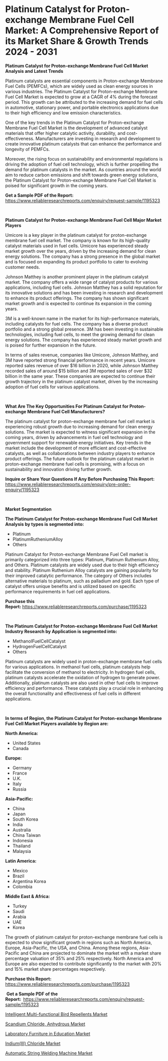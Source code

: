 <p><h1>Platinum Catalyst for Proton-exchange Membrane Fuel Cell Market: A Comprehensive Report of its Market Share & Growth Trends 2024 - 2031</h1></p><p><strong>Platinum Catalyst for Proton-exchange Membrane Fuel Cell Market Analysis and Latest Trends</strong></p>
<p><p>Platinum catalysts are essential components in Proton-exchange Membrane Fuel Cells (PEMFCs), which are widely used as clean energy sources in various industries. The Platinum Catalyst for Proton-exchange Membrane Fuel Cell Market is expected to grow at a CAGR of 4% during the forecast period. This growth can be attributed to the increasing demand for fuel cells in automotive, stationary power, and portable electronics applications due to their high efficiency and low emission characteristics.</p><p>One of the key trends in the Platinum Catalyst for Proton-exchange Membrane Fuel Cell Market is the development of advanced catalyst materials that offer higher catalytic activity, durability, and cost-effectiveness. Manufacturers are investing in research and development to create innovative platinum catalysts that can enhance the performance and longevity of PEMFCs.</p><p>Moreover, the rising focus on sustainability and environmental regulations is driving the adoption of fuel cell technology, which is further propelling the demand for platinum catalysts in the market. As countries around the world aim to reduce carbon emissions and shift towards green energy solutions, the Platinum Catalyst for Proton-exchange Membrane Fuel Cell Market is poised for significant growth in the coming years.</p></p>
<p><strong>Get a Sample PDF of the Report:&nbsp;</strong> <a href="https://www.reliableresearchreports.com/enquiry/request-sample/1195323">https://www.reliableresearchreports.com/enquiry/request-sample/1195323</a></p>
<p>&nbsp;</p>
<p><strong>Platinum Catalyst for Proton-exchange Membrane Fuel Cell Major Market Players</strong></p>
<p><p>Umicore is a key player in the platinum catalyst for proton-exchange membrane fuel cell market. The company is known for its high-quality catalyst materials used in fuel cells. Umicore has experienced steady market growth over the years, driven by the increasing demand for clean energy solutions. The company has a strong presence in the global market and is focused on expanding its product portfolio to cater to evolving customer needs.</p><p>Johnson Matthey is another prominent player in the platinum catalyst market. The company offers a wide range of catalyst products for various applications, including fuel cells. Johnson Matthey has a solid reputation for its innovative solutions and has been investing in research and development to enhance its product offerings. The company has shown significant market growth and is expected to continue its expansion in the coming years.</p><p>3M is a well-known name in the market for its high-performance materials, including catalysts for fuel cells. The company has a diverse product portfolio and a strong global presence. 3M has been investing in sustainable technologies, including fuel cells, to meet the growing demand for clean energy solutions. The company has experienced steady market growth and is poised for further expansion in the future.</p><p>In terms of sales revenue, companies like Umicore, Johnson Matthey, and 3M have reported strong financial performance in recent years. Umicore reported sales revenue of over $16 billion in 2020, while Johnson Matthey recorded sales of around $15 billion and 3M reported sales of over $32 billion in the same year. These companies are expected to continue their growth trajectory in the platinum catalyst market, driven by the increasing adoption of fuel cells for various applications.</p></p>
<p>&nbsp;</p>
<p><strong>What Are The Key Opportunities For Platinum Catalyst for Proton-exchange Membrane Fuel Cell Manufacturers?</strong></p>
<p><p>The platinum catalyst for proton-exchange membrane fuel cell market is experiencing robust growth due to increasing demand for clean energy solutions. The market is expected to witness significant expansion in the coming years, driven by advancements in fuel cell technology and government support for renewable energy initiatives. Key trends in the market include the development of more efficient and cost-effective catalysts, as well as collaborations between industry players to enhance product offerings. The future outlook for the platinum catalyst market in proton-exchange membrane fuel cells is promising, with a focus on sustainability and innovation driving further growth.</p></p>
<p><strong>Inquire or Share Your Questions If Any Before Purchasing This Report:</strong> <a href="https://www.reliableresearchreports.com/enquiry/pre-order-enquiry/1195323">https://www.reliableresearchreports.com/enquiry/pre-order-enquiry/1195323</a></p>
<p>&nbsp;</p>
<p><strong>Market Segmentation</strong></p>
<p><strong>The Platinum Catalyst for Proton-exchange Membrane Fuel Cell Market Analysis by types is segmented into:</strong></p>
<p><ul><li>Platinum</li><li>PlatinumRutheniumAlloy</li><li>Others</li></ul></p>
<p><p>Platinum Catalyst for Proton-exchange Membrane Fuel Cell market is primarily categorized into three types: Platinum, Platinum Ruthenium Alloy, and Others. Platinum catalysts are widely used due to their high efficiency and stability. Platinum Ruthenium Alloy catalysts are gaining popularity for their improved catalytic performance. The category of Others includes alternative materials to platinum, such as palladium and gold. Each type of catalyst offers unique benefits and is utilized based on specific performance requirements in fuel cell applications.</p></p>
<p><strong>Purchase this Report:&nbsp;</strong><a href="https://www.reliableresearchreports.com/purchase/1195323">https://www.reliableresearchreports.com/purchase/1195323</a></p>
<p>&nbsp;</p>
<p><strong>The Platinum Catalyst for Proton-exchange Membrane Fuel Cell Market Industry Research by Application is segmented into:</strong></p>
<p><ul><li>MethanolFuelCellCatalyst</li><li>HydrogenFuelCellCatalyst</li><li>Others</li></ul></p>
<p><p>Platinum catalysts are widely used in proton-exchange membrane fuel cells for various applications. In methanol fuel cells, platinum catalysts help facilitate the conversion of methanol to electricity. In hydrogen fuel cells, platinum catalysts accelerate the oxidation of hydrogen to generate power. Additionally, platinum catalysts are also used in other fuel cells to improve efficiency and performance. These catalysts play a crucial role in enhancing the overall functionality and effectiveness of fuel cells in different applications.</p></p>
<p>&nbsp;</p>
<p><strong>In terms of Region, the Platinum Catalyst for Proton-exchange Membrane Fuel Cell Market Players available by Region are:</strong></p>
<p>
    <p> <strong> North America: </strong>
        <ul>
            <li>United States</li>
            <li>Canada</li>
        </ul>
        </p> 
    <p> <strong> Europe: </strong>
        <ul>
            <li>Germany</li>
            <li>France</li>
            <li>U.K.</li>
            <li>Italy</li>
            <li>Russia</li>
        </ul>
        </p> 
    <p> <strong> Asia-Pacific: </strong>
        <ul>
            <li>China</li>
            <li>Japan</li>
            <li>South Korea</li>
            <li>India</li>
            <li>Australia</li>
            <li>China Taiwan</li>
            <li>Indonesia</li>
            <li>Thailand</li>
            <li>Malaysia</li>
        </ul>
        </p> 
    <p> <strong> Latin America: </strong>
        <ul>
            <li>Mexico</li>
            <li>Brazil</li>
            <li>Argentina Korea</li>
            <li>Colombia</li>
        </ul>
        </p> 
    <p> <strong> Middle East & Africa: </strong>
        <ul>
            <li>Turkey</li>
            <li>Saudi</li>
            <li>Arabia</li>
            <li>UAE</li>
            <li>Korea</li>
        </ul>
    </p>
    </p>
<p><p>The growth of platinum catalyst for proton-exchange membrane fuel cells is expected to show significant growth in regions such as North America, Europe, Asia-Pacific, the USA, and China. Among these regions, Asia-Pacific and China are projected to dominate the market with a market share percentage valuation of 35% and 25% respectively. North America and Europe are also expected to contribute significantly to the market with 20% and 15% market share percentages respectively.</p></p>
<p><strong>Purchase this Report: </strong><a href="https://www.reliableresearchreports.com/purchase/1195323">https://www.reliableresearchreports.com/purchase/1195323</a></p>
<p>&nbsp;<strong>Get a Sample PDF of the Report:&nbsp;&nbsp;</strong><a href="https://www.reliableresearchreports.com/enquiry/request-sample/1195323">https://www.reliableresearchreports.com/enquiry/request-sample/1195323</a></p>
<p><strong></strong></p>
<p><p><a href="https://medium.com/@doriscampbell78/intelligent-multi-functional-bird-repellents-market-size-cagr-trends-2024-2030-173d134e70a6">Intelligent Multi-functional Bird Repellents Market</a></p><p><a href="https://github.com/myacatherineblakecaczo9vcsw/Market-Research-Report-List-1/blob/main/scandium-chloride-anhydrous-market.md">Scandium Chloride, Anhydrous Market</a></p><p><a href="https://medium.com/@dianeharris83/laboratory-furniture-in-education-market-size-cagr-trends-2024-2030-91aa62e540c7">Laboratory Furniture in Education Market</a></p><p><a href="https://github.com/okotobwrhuteie/Market-Research-Report-List-1/blob/main/indiumiii-chloride-market.md">Indium(III) Chloride Market</a></p><p><a href="https://medium.com/@doriscampbell78/automatic-string-welding-machine-market-trends-and-market-analysis-forecasted-for-period-2024-2031-48b6e1ca0a1f">Automatic String Welding Machine Market</a></p></p>